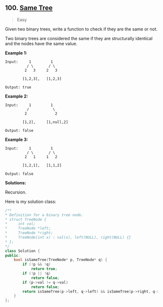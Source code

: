 ## 100. [Same Tree](https://leetcode.com/problems/same-tree/)

> Easy

Given two binary trees, write a function to check if they are the same or not.

Two binary trees are considered the same if they are structurally identical and the nodes have the same value.

**Example 1:**

```
Input:     1         1
          / \       / \
         2   3     2   3

        [1,2,3],   [1,2,3]

Output: true
```

**Example 2:**

```
Input:     1         1
          /           \
         2             2

        [1,2],     [1,null,2]

Output: false
```

**Example 3:**

```
Input:     1         1
          / \       / \
         2   1     1   2

        [1,2,1],   [1,1,2]

Output: false
```



**Solutions:**

Recursion.

Here is my solution class:

```c++
/**
* Definition for a binary tree node.
* struct TreeNode {
*     int val;
*     TreeNode *left;
*     TreeNode *right;
*     TreeNode(int x) : val(x), left(NULL), right(NULL) {}
* };
*/
class Solution {
public:
	bool isSameTree(TreeNode* p, TreeNode* q) {
		if (!p && !q)
			return true;
		if (!p || !q)
			return false;
		if (p->val != q->val)
			return false;
		return isSameTree(p->left, q->left) && isSameTree(p->right, q->right);
	}
};
```

